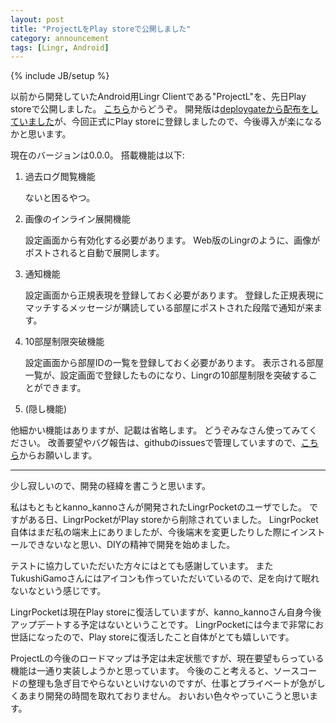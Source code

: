```yaml
---
layout: post
title: "ProjectLをPlay storeで公開しました"
category: announcement
tags: [Lingr, Android]
---
```

{% include JB/setup %}

以前から開発していたAndroid用Lingr Clientである"ProjectL"を、先日Play storeで公開しました。
[こちら](https://play.google.com/store/apps/details?id=akechi.projectl)からどうぞ。
開発版は[deploygateから配布をしていました](https://dply.me/epmlks)が、今回正式にPlay storeに登録しましたので、今後導入が楽になるかと思います。

現在のバージョンは0.0.0。
搭載機能は以下:

1. 過去ログ閲覧機能

    ないと困るやつ。

1. 画像のインライン展開機能

    設定画面から有効化する必要があります。
    Web版のLingrのように、画像がポストされると自動で展開します。

1. 通知機能

    設定画面から正規表現を登録しておく必要があります。
    登録した正規表現にマッチするメッセージが購読している部屋にポストされた段階で通知が来ます。

1. 10部屋制限突破機能

    設定画面から部屋IDの一覧を登録しておく必要があります。
    表示される部屋一覧が、設定画面で登録したものになり、Lingrの10部屋制限を突破することができます。

1. (隠し機能)

他細かい機能はありますが、記載は省略します。
どうぞみなさん使ってみてください。
改善要望やバグ報告は、githubのissuesで管理していますので、[こちら](https://github.com/akechi/project-l/issues)からお願いします。

---

少し寂しいので、開発の経緯を書こうと思います。

私はもともとkanno\_kannoさんが開発されたLingrPocketのユーザでした。
ですがある日、LingrPocketがPlay storeから削除されていました。
LingrPocket自体はまだ私の端末上にありましたが、今後端末を変更したりした際にインストールできないなと思い、DIYの精神で開発を始めました。

テストに協力していただいた方々にはとても感謝しています。
またTukushiGamoさんにはアイコンも作っていただいているので、足を向けて眠れないなという感じです。

LingrPocketは現在Play storeに復活していますが、kanno\_kannoさん自身今後アップデートする予定はないということです。
LingrPocketには今まで非常にお世話になったので、Play storeに復活したこと自体がとても嬉しいです。

ProjectLの今後のロードマップは予定は未定状態ですが、現在要望もらっている機能は一通り実装しようかと思っています。
今後のこと考えると、ソースコードの整理も急ぎ目でやらないといけないのですが、仕事とプライベートが急がしくあまり開発の時間を取れておりません。
おいおい色々やっていこうと思います。
